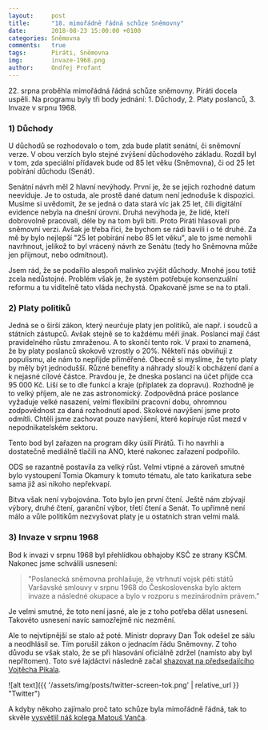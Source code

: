```yaml
---
layout:     post
title:      "18. mimořádně řádná schůze Sněmovny"
date:       2018-08-23 15:00:00 +0100
categories: Sněmovna
comments:   true
tags:       Piráti, Sněmovna
img:        invaze-1968.png
author:     Ondřej Profant
---
```


22\. srpna proběhla mimořádná řádná schůze sněmovny. Piráti docela uspěli. Na programu byly tři body jednání: 1. Důchody, 2. Platy poslanců, 3. Invaze v srpnu 1968.

<!--more-->

### 1) Důchody

U důchodů se rozhodovalo o tom, zda bude platit senátní, či sněmovní verze. V obou verzích bylo stejné zvýšení důchodového základu. Rozdíl byl v tom, zda speciální přídavek bude od 85 let věku (Sněmovna), či od 25 let pobírání důchodu (Senát).

Senátní návrh měl 2 hlavní nevýhody. První je, že se jejich rozhodné datum neeviduje. Je to ostuda, ale prostě dané datum není jednoduše k dispozici. Musíme si uvědomit, že se jedná o data stará víc jak 25 let, čili digitální evidence nebyla na dnešní úrovni. Druhá nevýhoda je, že lidé, kteří dobrovolně pracovali, déle by na tom byli biti. Proto Piráti hlasovali pro sněmovní verzi. Avšak je třeba říci, že bychom se rádi bavili i o té druhé. Za mě by bylo nejlepší "25 let pobírání nebo 85 let věku", ale to jsme nemohli navrhnout, jelikož to byl vrácený návrh ze Senátu (tedy ho Sněmovna může jen přijmout, nebo odmítnout).

Jsem rád, že se podařilo alespoň malinko zvýšit důchody. Mnohé jsou totiž zcela nedůstojné. Problém však je, že systém potřebuje konsenzuální reformu a tu viditelně tato vláda nechystá. Opakovaně jsme se na to ptali.

### 2) Platy politiků

Jedná se o širší zákon, který neurčuje platy jen politiků, ale např. i soudců a státních zástupců. Avšak stejně se to každému měří jinak. Poslanci mají část pravidelného růstu zmraženou. A to skončí tento rok. V praxi to znamená, že by platy poslanců skokově vzrostly o 20%. Někteří nás obviňují z populismu, ale nám to nepřijde přiměřené. Obecně si myslíme, že tyto platy by měly být jednodušší. Různé benefity a náhrady slouží k obcházení daní a k nejasné cílové částce. Pravdou je, že dneska poslanci na účet přijde cca 95 000 Kč. Liší se to dle funkcí a kraje (příplatek za dopravu). Rozhodně je to velký příjem, ale ne zas astronomický. Zodpovědná práce poslance vyžaduje velké nasazení, velmi flexibilní pracovní dobu, ohromnou zodpovědnost za daná rozhodnutí apod. Skokové navýšení jsme proto odmítli. Chtěli jsme zachovat pouze navýšení, které kopíruje růst mezd v nepodnikatelském sektoru.

Tento bod byl zařazen na program díky úsilí Pirátů. Ti ho navrhli a dostatečně mediálně tlačili na ANO, které nakonec zařazení podpořilo.

ODS se razantně postavila za velký růst. Velmi vtipné a zároveň smutné bylo vystoupení Tomia Okamury k tomuto tématu, ale tato karikatura sebe sama již asi nikoho nepřekvapí.

Bitva však není vybojována. Toto bylo jen první čtení. Ještě nám zbývají výbory, druhé čtení, garanční výbor, třetí čtení a Senát. To upřímně není málo a vůle politikům nezvyšovat platy je u ostatních stran velmi malá.

### 3) Invaze v srpnu 1968

Bod k invazi v srpnu 1968 byl přehlídkou obhajoby KSČ ze strany KSČM. Nakonec jsme schválili usnesení:

>"Poslanecká sněmovna prohlašuje, že vtrhnutí vojsk pěti států Varšavské smlouvy v srpnu 1968 do Československa bylo aktem invaze a následné okupace a bylo v rozporu s mezinárodním právem." 

Je velmi smutné, že toto není jasné, ale je z toho potřeba dělat usnesení. Takovéto usnesení navíc samozřejmě nic nezmění.

Ale to nejvtipnější se stalo až poté. Ministr dopravy Dan Ťok odešel ze sálu a neodhlásil se. Tím porušil zákon o jednacím řádu Sněmovny. Z toho důvodu se však stalo, že se při hlasování oficiálně zdržel (namísto aby byl nepřítomen). Toto své lajdáctví následně začal [shazovat na předsedajícího Vojtěcha Pikala](https://twitter.com/ondrej_profant/status/1032327231262142464).

![alt text]({{ '/assets/img/posts/twitter-screen-tok.png' | relative_url }} "Twitter")

A kdyby někoho zajímalo proč tato schůze byla mimořádně řádná, tak to skvěle [vysvětlil náš kolega Matouš Vanča](https://www.facebook.com/matous.vanca.77/posts/247693149389684).
